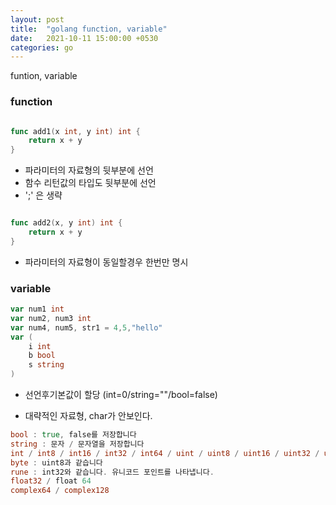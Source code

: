 ```yaml
---
layout: post
title:  "golang function, variable"
date:   2021-10-11 15:00:00 +0530
categories: go
---
```


funtion, variable

### function 

```go

func add1(x int, y int) int {
    return x + y
}
```

- 파라미터의 자료형의 뒷부분에 선언
- 함수 리턴값의 타입도 뒷부분에 선언
- ';' 은 생략

```go

func add2(x, y int) int {
    return x + y
}
```

- 파라미터의 자료형이 동일할경우 한번만 명시


### variable

```go
var num1 int
var num2, num3 int 
var num4, num5, str1 = 4,5,"hello"
var (
    i int 
    b bool 
    s string
)
```

- 선언후기본값이 할당 (int=0/string=""/bool=false)

- 대략적인 자료형, char가 안보인다. 
```go
bool : true, false를 저장합니다
string : 문자 / 문자열을 저장합니다
int / int8 / int16 / int32 / int64 / uint / uint8 / uint16 / uint32 / uint64 / uintptr
byte : uint8과 같습니다
rune : int32와 같습니다. 유니코드 포인트를 나타냅니다.
float32 / float 64
complex64 / complex128
```






